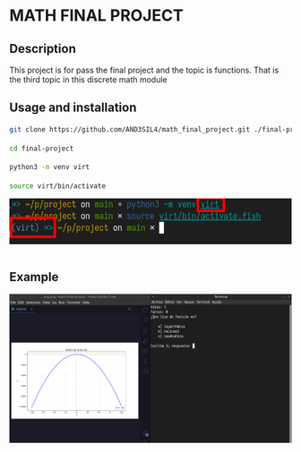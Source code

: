 # MATH FINAL PROJECT

## Description

This project is for pass the final project and the topic is functions. That is the third topic in this discrete math module

## Usage and installation

```bash
git clone https://github.com/AND3SIL4/math_final_project.git ./final-project

cd final-project

python3 -m venv virt

source virt/bin/activate
```

![intallation](image-1.png)

```bash 

```


## Example

![execution_example](image.png)